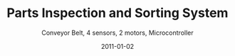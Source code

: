 ---
title: Parts Inspection and Sorting System
subtitle: Conveyor Belt, 4 sensors, 2 motors, Microcontroller
websiteurl: https://github.com/TT--/projects-portfolio/blob/master/sorting-system.c
websitename: C Code on GitHub
date: 2011-01-02
img: mecha.jpg
thumbnail: mecha-thumb.jpg
alt: Parts inspection and sorting system using AVR microcontroller.
description: >
    Sorting system for four types of object: white or black plastic, aluminum or steel.
    
    
    As it moves down the conveyor, the part's position is detected by phototransistor.  Another sensor is then activated to measure its relative surface reflectivity.  A container rotated by stepper motor is positioned to catch the object as it leaves the conveyor.


    **Implemented** interrupts handling ADC results and inputs from optical and Hall Effect sensors.


    **Linked queue** stores known objects: enqueue as part is classified and dequeue when part leaves the belt.  LEDs display a count of measured and sorted parts.


    **Adapted** design to address physical hardware constraints: Increased speed of parts bin rotation (system bottleneck) by dynamically adjusting delay between motor coil energizations.


    **Solved** switch bouncing in software by sampling a bit stream to detect transition edge.
---